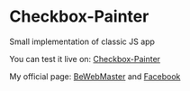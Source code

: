 # Checkbox-Painter
Small implementation of classic JS app

You can test it live on: [Checkbox-Painter](https://doc999tor.github.io/Checkbox-Painter/)

My official page: [BeWebMaster](http://bewebmaster.co.il/) and [Facebook](https://www.facebook.com/bewebmaster/)
